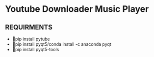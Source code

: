 # Youtube Downloader Music Player

## REQUIRMENTS

* :pushpin:pip install pytube
* :pushpin:pip install pyqt5/conda install -c anaconda pyqt
* :pushpin:pip install pyqt5-tools
